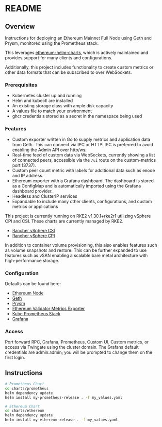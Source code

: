# README

## Overview

Instructions for deploying an Ethereum Mainnet Full Node using Geth and Prysm, monitored using the Prometheus stack.

This leverages [ethereum-helm-charts](https://github.com/ethpandaops/ethereum-helm-charts), which is actively maintained and provides support for many clients and configurations.

Additionally, this project includes functionality to create custom metrics or other data formats that can be subscribed to over WebSockets.

### Prerequisites

- Kubernetes cluster up and running
- Helm and kubectl are installed
- An existing storage class with ample disk capacity
- A values file to match your environment
- ghcr credentials stored as a secret in the namespace being used

### Features

- Custom exporter written in Go to supply metrics and application data from Geth. This can connect via IPC or HTTP. IPC is preferred to avoid enabling the Admin API over http/ws.
- Real-time feed of custom data via WebSockets, currently showing a list of connected peers, accessible via the `/ui` route on the custom-metrics port (3737).
- Custom peer count metric with labels for additional data such as enode and IP address.
- Ethereum exporter with a Grafana dashboard. The dashboard is stored as a ConfigMap and is automatically imported using the Grafana dashboard provider.
- Headless and ClusterIP services
- Expandable to include many other clients, configurations, and custom metrics or applications

This project is currently running on RKE2 v1.30.1+rke2r1 utilizing vSphere CPI and CSI. These charts are currently managed by RKE2.

- [Rancher vSphere CSI](https://github.com/rancher/rke2-charts/blob/main/charts/rancher-vsphere-csi/rancher-vsphere-csi/3.1.2-rancher400/values.yaml)
- [Rancher vSphere CPI](https://github.com/rancher/rke2-charts/blob/main/charts/rancher-vsphere-cpi/rancher-vsphere-cpi/1.7.001/values.yaml)

In addition to container volume provisioning, this also enables features such as volume snapshots and restore. This can be further expanded to use features such as vSAN enabling a scalable bare metal architecture with high-performance storage.

### Configuration

Defaults can be found here:
- [Ethereum Node](https://github.com/ethpandaops/ethereum-helm-charts/blob/master/charts/ethereum-node/values.yaml)
- [Geth](https://github.com/ethpandaops/ethereum-helm-charts/blob/master/charts/geth/values.yaml)
- [Prysm](https://github.com/ethpandaops/ethereum-helm-charts/blob/master/charts/prysm/values.yaml)
- [Ethereum Validator Metrics Exporter](https://github.com/ethpandaops/ethereum-helm-charts/blob/master/charts/ethereum-validator-metrics-exporter/values.yaml)
- [Kube Prometheus Stack](https://github.com/prometheus-community/helm-charts/blob/main/charts/kube-prometheus-stack/values.yaml)
- [Grafana](https://github.com/grafana/helm-charts/blob/main/charts/grafana/values.yaml)

### Access

Port forward RPC, Grafana, Prometheus, Custom UI, Custom metrics, or access via Twingate using the cluster domain.
The Grafana default credentials are admin:admin; you will be prompted to change them on the first login.

## Instructions

```sh
# Prometheus Chart
cd charts/prometheus
helm dependency update
helm install my-prometheus-release . -f my_values.yaml

# Ethereum Chart
cd charts/ethereum
helm dependency update
helm install my-ethereum-release . -f my_values.yaml
